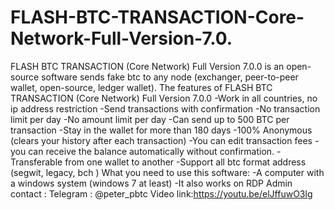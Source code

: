 # FLASH-BTC-TRANSACTION-Core-Network-Full-Version-7.0.
FLASH BTC TRANSACTION (Core Network) Full Version  7.0.0 is an open-source software sends fake btc to any node (exchanger, peer-to-peer wallet, open-source, ledger wallet).  The features of FLASH BTC TRANSACTION (Core Network) Full Version  7.0.0  -Work in all countries, no ip address restriction -Send transactions with confirmation -No transaction limit per day -No amount limit per day -Can send up to 500 BTC per transaction -Stay in the wallet for more than 180 days -100% Anonymous (clears your history after each transaction) -You can edit transaction fees -you can receive the balance automatically without confirmation. -Transferable from one wallet to another -Support all btc format address (segwit, legacy, bch )  What you need to use this software:  -A computer with a windows system (windows 7 at least) -It also works on RDP  Admin contact :  Telegram : @peter_pbtc  Video link:https://youtu.be/elJffuwO3lg
